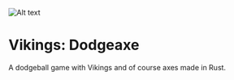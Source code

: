 ![Alt text](https://travis-ci.org/hugoaguirre/viking_dodgeaxe.svg?branch=master)

# Vikings: Dodgeaxe
A dodgeball game with Vikings and of course axes made in Rust.
